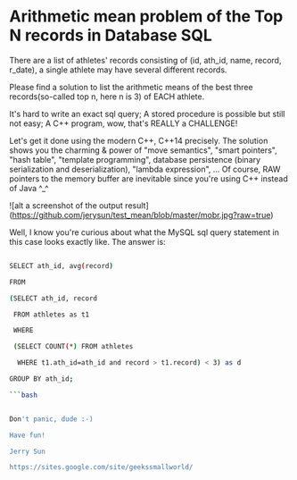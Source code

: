 # Arithmetic mean problem of the Top N records in Database SQL

There are a list of athletes' records consisting of (id, ath_id, name,
record, r_date), a single athlete may have several different records.

Please find a solution to list the arithmetic means of the best
three records(so-called top n, here n is 3) of EACH athlete.

It's hard to write an exact sql query; A stored procedure is possible but
still not easy; A C++ program, wow, that's REALLY a CHALLENGE!

Let's get it done using the modern C++, C++14 precisely. The solution shows
you the charming & power of "move semantics", "smart pointers", "hash table", 
"template programming", database persistence (binary serialization and 
deserialization), "lambda expression", ... Of course, RAW pointers to the 
memory buffer are inevitable since you're using C++ instead of Java ^_^

![alt a screenshot of the output result]
(https://github.com/jerysun/test_mean/blob/master/mobr.jpg?raw=true)

Well, I know you're curious about what the MySQL sql query statement in this
case looks exactly like. The answer is:

```bash

SELECT ath_id, avg(record)

FROM 

(SELECT ath_id, record

 FROM athletes as t1

 WHERE 

 (SELECT COUNT(*) FROM athletes

  WHERE t1.ath_id=ath_id and record > t1.record) < 3) as d

GROUP BY ath_id;

```bash


Don't panic, dude :-)

Have fun!

Jerry Sun

https://sites.google.com/site/geekssmallworld/
